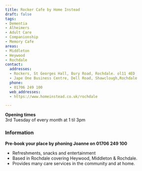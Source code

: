 ```yaml
---
title: Rocker Cafe by Home Instead
draft: false
tags:
- Dementia
- Alheimers
- Adult Care
- Companionship
- Memory Cafe
areas:
- Middleton
- Heywood
- Rochdale
contact:
  addresses:
  - Rockers, St Georges Hall, Bury Road, Rochdale. ol11 4ED
  - Jape One Business Centre, Dell Road, Shawclough,Rochdale
  phone:
  - 01706 249 100
  web_addresses:
  - https://www.homeinstead.co.uk/rochdale

---
```


**Opening times**  
3rd Tuesday of every month at 1 til 3pm  

### Information
**Pre-book your place by phoning Joanne on 01706 249 100**

- Refreshments, snacks and entertainment  
- Based in Rochdale covering Heywood, Middleton & Rochdale.
- Provides many care services in the community and at home.
